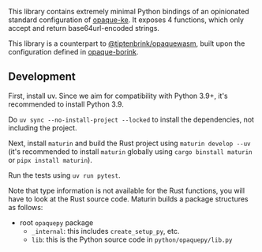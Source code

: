 This library contains extremely minimal Python bindings of an opinionated standard configuration of [opaque-ke](https://github.com/novifinancial/opaque-ke). It exposes 4 functions, which only accept and return base64url-encoded strings.

This library is a counterpart to [@tiptenbrink/opaquewasm](https://github.com/tiptenbrink/opaque-borink/tree/main/opaquewasm), built upon the configuration defined in [opaque-borink](https://github.com/tiptenbrink/opaque-borink/tree/main/opaque-borink).

## Development

First, install uv. Since we aim for compatibility with Python 3.9+, it's recommended to install Python 3.9. 

Do `uv sync --no-install-project --locked` to install the dependencies, not including the project. 

Next, install `maturin` and build the Rust project using `maturin develop --uv` (it's recommended to install `maturin` globally using `cargo binstall maturin` or `pipx install maturin`). 

Run the tests using `uv run pytest`.

Note that type information is not available for the Rust functions, you will have to look at the Rust source code. Maturin builds a package structures as follows:
- root `opaquepy` package
    - `_internal`: this includes `create_setup_py`, etc.
    - `lib`: this is the Python source code in `python/opaquepy/lib.py`